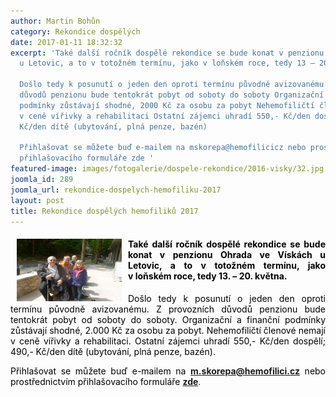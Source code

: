```yaml
---
author: Martin Bohůn
category: Rekondice dospělých
date: 2017-01-11 18:32:32
excerpt: 'Také další ročník dospělé rekondice se bude konat v penzionu Ohrada ve Vískách
  u Letovic, a to v totožném termínu, jako v loňském roce, tedy 13 – 20 května

  Došlo tedy k posunutí o jeden den oproti termínu původně avizovanému Z provozních
  důvodů penzionu bude tentokrát pobyt od soboty do soboty Organizační a finanční
  podmínky zůstávají shodné, 2000 Kč za osobu za pobyt Nehemofiličtí členové nemají
  v ceně vířivky a rehabilitaci Ostatní zájemci uhradí 550,- Kč/den dospělí; 490,-
  Kč/den dítě (ubytování, plná penze, bazén)

  Přihlašovat se můžete buď e-mailem na mskorepa@hemofilicicz nebo prostřednictvím
  přihlašovacího formuláře zde '
featured-image: images/fotogalerie/dospele-rekondice/2016-visky/32.jpg
joomla_id: 289
joomla_url: rekondice-dospelych-hemofiliku-2017
layout: post
title: Rekondice dospělých hemofiliků 2017
---
```


<h4 style="text-align: justify;"><span style="font-size: 1em; text-align: justify; color: #000000;"><img src="images/fotogalerie/dospele-rekondice/2016-visky/32.jpg" border="0" width="168" height="100" style="float: left; margin-left: 10px; margin-right: 10px;" />Také další ročník dospělé rekondice se bude konat v penzionu Ohrada ve Vískách u Letovic, a to v totožném termínu, jako v loňském roce, tedy </span><strong style="font-size: 1em; text-align: justify;"><span style="color: #000000;">13. – 20. května.</span><br /></strong></h4>
<p style="text-align: justify;"><span style="color: #000000;">Došlo tedy k posunutí o jeden den oproti termínu původně avizovanému. Z provozních důvodů penzionu bude tentokrát pobyt od soboty do soboty. Organizační a finanční podmínky zůstávají shodné, 2.000 Kč za osobu za pobyt. Nehemofiličtí členové nemají v ceně vířivky a rehabilitaci. Ostatní zájemci uhradí 550,- Kč/den dospělí; 490,- Kč/den dítě (ubytování, plná penze, bazén).</span></p>
<p style="text-align: justify;"><span style="color: #000000;">Přihlašovat se můžete buď e-mailem na</span> <strong><a href="mailto:m.skorepa@hemofilici.cz" target="_blank">m.skorepa@hemofilici.cz</a></strong> <span style="color: #000000;">nebo prostřednictvím přihlašovacího formuláře</span> <strong><a href="index.php/cs/?option=com_chronoforms&amp;chronoform=PrihlaskaOhrada-2017" title="Rekondice dospělých Vísky u Letovic 2017">zde</a></strong>. </p>